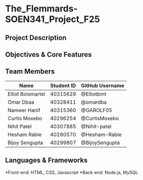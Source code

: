 # The_Flemmards-SOEN341_Project_F25

## Project Description

## Objectives & Core Features

## Team Members
| Name | Student ID | GitHub Username |
|------|------------|-----------------|
| Elliot Boismartel | 40315629 | @Elliotbmt |
| Omar Dbaa | 40328411 | @omardba |
| Nameer Hanif | 40315360 | @GAROLF05 |
| Curtis Moxebo | 40296254 | @CurtisMoxebo |
| Nihit Patel | 40307885 | @Nihit-patel |
| Hesham Rabie | 40280570 | @Hesham-Rabie |
| Bijoy Sengupta | 40299807 | @BijoySengupta |


## Languages & Frameworks
*Front-end: HTML, CSS, Javascript
*Back-end: Node.js, MySQL
